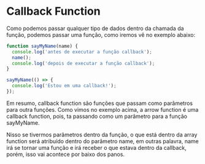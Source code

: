 # Callback Function

Como podemos passar qualquer tipo de dados dentro da chamada da função, podemos passar uma função, como iremos vê no exemplo abaixo:

```Javascript
function sayMyName(name) {
  console.log('antes de executar a função callback');
  name();
  console.log('depois de executar a função callback');
}

sayMyName(() => {
  console.log('Estou em uma callback!');
});
```

Em resumo, callback function são funções que passam como parâmetros para outra funções. Como vimos no exemplo acima, a arrow function é uma callback function, pois, ta passando como um parâmetro para a função sayMyName.

Nisso se tivermos parâmetros dentro da função, o que está dentro da array function será atribuído dentro do parâmetro name, em outras palavra, name irá se tornar uma função e irá receber o que estava dentro da callback, porém, isso vai acontece por baixo dos panos.